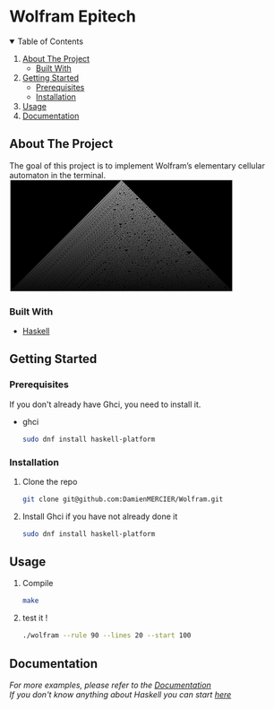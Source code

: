 # Wolfram Epitech

<details open="open">
  <summary>Table of Contents</summary>
  <ol>
    <li>
      <a href="#about-the-project">About The Project</a>
      <ul>
        <li><a href="#built-with">Built With</a></li>
      </ul>
    </li>
    <li>
      <a href="#getting-started">Getting Started</a>
      <ul>
        <li><a href="#prerequisites">Prerequisites</a></li>
        <li><a href="#installation">Installation</a></li>
      </ul>
    </li>
    <li><a href="#usage">Usage</a></li>
    <li><a href="#documentation">Documentation</a></li>
  </ol>
</details>

<!-- ABOUT THE PROJECT -->
## About The Project

The goal of this project is to implement Wolfram’s elementary cellular automaton in the terminal.
![](img/screenshot-one_d_cellular_automata.png)

### Built With

* [Haskell](https://www.haskell.org/)

<!-- GETTING STARTED -->
## Getting Started

### Prerequisites

If you don't already have Ghci, you need to install it.
* ghci
  ```sh
  sudo dnf install haskell-platform
  ```

### Installation

1. Clone the repo
   ```sh
   git clone git@github.com:DamienMERCIER/Wolfram.git
   ```
2. Install Ghci if you have not already done it
   ```sh
   sudo dnf install haskell-platform
   ```

<!-- USAGE EXAMPLES -->
## Usage

1. Compile 
   ```sh
   make
   ```
3. test it !
   ```sh
   ./wolfram --rule 90 --lines 20 --start 100
   ```
## Documentation
_For more examples, please refer to the [Documentation](https://www.haskell.org/documentation/)_ </br>
_If you don't know anything about Haskell you can start [here](http://learnyouahaskell.com/chapters)_
